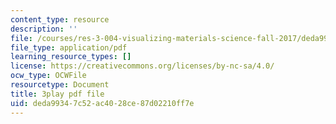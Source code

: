 ```yaml
---
content_type: resource
description: ''
file: /courses/res-3-004-visualizing-materials-science-fall-2017/deda99347c52ac4028ce87d02210ff7e_MloLY1k3rLg.pdf
file_type: application/pdf
learning_resource_types: []
license: https://creativecommons.org/licenses/by-nc-sa/4.0/
ocw_type: OCWFile
resourcetype: Document
title: 3play pdf file
uid: deda9934-7c52-ac40-28ce-87d02210ff7e
---
```

